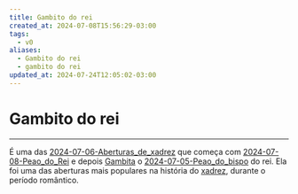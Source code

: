 ```yaml
---
title: Gambito do rei
created_at: 2024-07-08T15:56:29-03:00
tags:
  - v0
aliases:
  - Gambito do rei
  - gambito do rei
updated_at: 2024-07-24T12:05:02-03:00
---
```

# Gambito do rei
---

É uma das [2024-07-06-Aberturas_de_xadrez](_draft/2024/07/2024-07-06-Aberturas_de_xadrez.md) que começa com [2024-07-08-Peao_do_Rei](_insight/2024/07/2024-07-08-Peao_do_Rei.md) e depois [Gambita](../../../sementes/2024/07/2024-07-01-Gambito.md) o [2024-07-05-Peao_do_bispo](_insight/2024/07/2024-07-05-Peao_do_bispo.md) do rei. Ela foi uma das aberturas mais populares na história do [xadrez](../../../sementes/2024/07/2024-07-06-Xadrez.md), durante o período romântico.